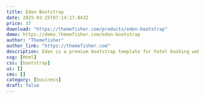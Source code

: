 ```yaml
---
title: Eden Bootstrap
date: 2025-03-25T07:14:17.843Z
price: 37
download: "https://themefisher.com/products/eden-bootstrap"
demo: https://demo.themefisher.com/eden-bootstrap
author: "Themefisher"
author_link: "https://themefisher.com"
description: Eden is a premium bootstrap template for hotel booking website.
ssg: [Html]
css: [bootstrap]
ui: []
cms: []
category: [business]
draft: false
---
```

